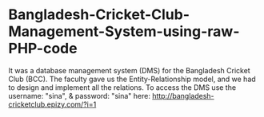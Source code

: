 # Bangladesh-Cricket-Club-Management-System-using-raw-PHP-code
It was a database management system (DMS) for the Bangladesh Cricket Club (BCC). The faculty gave us the Entity-Relationship model, and we had to design and implement all the relations. 
To access the DMS use the username: "sina", &amp; password: "sina" here: http://bangladesh-cricketclub.epizy.com/?i=1
